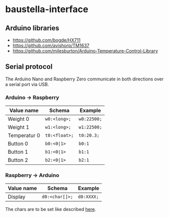 # baustella-interface

## Arduino libraries
- https://github.com/bogde/HX711
- https://github.com/avishorp/TM1637
- https://github.com/milesburton/Arduino-Temperature-Control-Library

## Serial protocol
The Arduino Nano and Raspberry Zero communicate in both directions over a serial port via USB.

### Arduino -> Raspberry
| Value name | Schema | Example |
| --- | --- | --- |
| Weight 0 | `w0:<long>;` | `w0:22500;` |
| Weight 1 | `w1:<long>;` | `w1:22500;` |
| Temperatur 0 | `t0:<float>;` | `t0:20.3;` |
| Button 0 | `b0:<0\|1>` | `b0:1` |
| Button 1 | `b1:<0\|1>` | `b1:1` |
| Button 2 | `b2:<0\|1>` | `b2:1` |

### Raspberry -> Arduino
| Value name | Schema | Example |
| --- | --- | --- |
| Display | `d0:<char[]>;` | `d0:XXXX;` |

The chars are to be set like described [here](https://github.com/avishorp/TM1637/blob/3cca19607013c49f6708b7f492765fea835431ca/TM1637Display.cpp#L31-L38).
